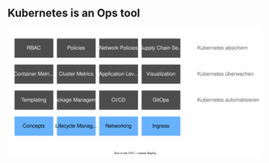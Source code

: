 ## Kubernetes is an Ops tool

![](120_kubernetes/00_intro/kubernetes-verstehen.drawio.svg) <!-- .element: style="width: 100%;" -->